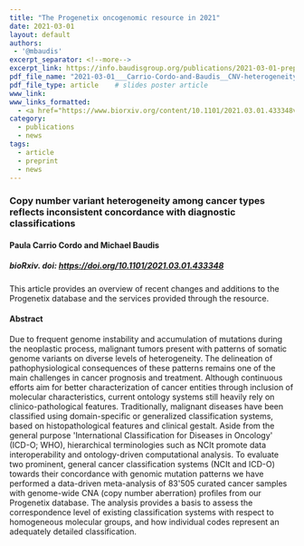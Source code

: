 ```yaml
---
title: "The Progenetix oncogenomic resource in 2021"
date: 2021-03-01
layout: default
authors:
 - '@mbaudis'
excerpt_separator: <!--more-->
excerpt_link: https://info.baudisgroup.org/publications/2021-03-01-preprint-Copy-number-variant-heterogeneity/
pdf_file_name: "2021-03-01___Carrio-Cordo-and-Baudis__CNV-heterogeneity-in-cancer-and-diagnostic-classifications__biorXiv-2021.03.01.433348v1.pdf"
pdf_file_type: article    # slides poster article
www_link:
www_links_formatted:
  - <a href="https://www.biorxiv.org/content/10.1101/2021.03.01.433348v1" target="_blank">[bioRxiv]</a>
category:
  - publications
  - news
tags:
  - article
  - preprint
  - news
---
```


### Copy number variant heterogeneity among cancer types reflects inconsistent concordance with diagnostic classifications

#### Paula Carrio Cordo and Michael Baudis

##### bioRxiv. doi: https://doi.org/10.1101/2021.03.01.433348

This article provides an overview of recent changes and additions to the Progenetix database and the services provided through the resource.

<!--more-->

#### Abstract

Due to frequent genome instability and accumulation of mutations during the neoplastic process, malignant tumors present with patterns of somatic genome variants on diverse levels of heterogeneity. The delineation of pathophysiological consequences of these patterns remains one of the main challenges in cancer prognosis and treatment. Although continuous efforts aim for better characterization of cancer entities through inclusion of molecular characteristics, current ontology systems still heavily rely on clinico-pathological features. Traditionally, malignant diseases have been classified using domain-specific or generalized classification systems, based on histopathological features and clinical gestalt. Aside from the general purpose 'International Classification for Diseases in Oncology' (ICD-O; WHO), hierarchical terminologies such as NCIt promote data interoperability and ontology-driven computational analysis. To evaluate two prominent, general cancer classification systems (NCIt and ICD-O) towards their concordance with genomic mutation patterns we have performed a data-driven meta-analysis of 83'505 curated cancer samples with genome-wide CNA (copy number aberration) profiles from our Progenetix database. The analysis provides a basis to assess the correspondence level of existing classification systems with respect to homogeneous molecular groups, and how individual codes represent an adequately detailed classification.
